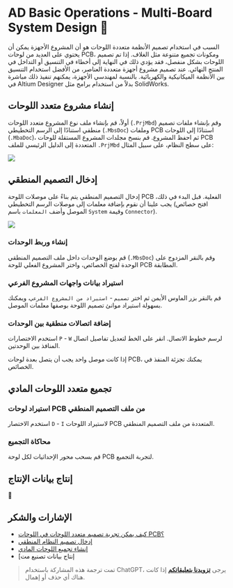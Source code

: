 # AD Basic Operations - Multi-Board System Design 🚧

السبب في استخدام تصميم الأنظمة متعددة اللوحات هو أن المشروع الأجهزة يمكن أن يحتوي على العديد من لوحات PCB، ومكونات تجميع متنوعة مثل الغلاف. إذا تم تصميم اللوحات بشكل منفصل، فقد يؤدي ذلك في النهاية إلى أخطاء في التنسيق أو التداخل في المنتج النهائي. عند تصميم مشروع أجهزة متعددة العناصر، من الأفضل استخدام التنسيق بين الأنظمة الميكانيكية والكهربائية. بالنسبة لمهندسي الأجهزة، يمكنهم تنفيذ ذلك مباشرة في Altium Designer بدلاً من استخدام برامج مثل SolidWorks.

## إنشاء مشروع متعدد اللوحات

أولاً، قم بإنشاء ملف نوع المشروع متعدد اللوحات (`.PrjMbd`) وقم بإنشاء ملفات تصميم منطقي استنادًا إلى الرسم التخطيطي (`.MbsDoc`) وملفات PCB استنادًا إلى اللوحات (`.MbaDoc`)، ثم احفظ المشروع. قم بنسخ مجلدات المشروع المستقلة للوحات PCB المتعددة إلى الدليل الرئيسي للملف `.PrjMbd` على سطح النظام، على سبيل المثال:

![](https://media.wiki-power.com/img/20220106152537.png)

## إدخال التصميم المنطقي

إدخال التصميم المنطقي يتم بناءً على موصلات اللوحة PCB الفعلية. قبل البدء في ذلك، يجب علينا أن نقوم بإضافة معلمات إلى موصلات الرسم التخطيطي (افتح خصائص الموصل وأضف `المعلمات` باسم `System` وقيمة `Connector`).

![](https://media.wiki-power.com/img/20220106163315.png)

### إنشاء وربط الوحدات

قم بوضع الوحدات داخل ملف التصميم المنطقي (`.MbsDoc`) وقم بالنقر المزدوج على الوحدة لفتح الخصائص، واختر المشروع الفعلي للوحة PCB المطابقة.

### استيراد بيانات واجهات المشروع الفرعي

قم بالنقر بزر الماوس الأيمن ثم اختر `تصميم` - `استيراد من المشروع الفرعي`، ويمكنك بسهولة استيراد موانئ تصميم اللوحة بوصفها معلمات الموصل.

### إضافة اتصالات منطقية بين الوحدات

استخدم الاختصارات `P` - `W` لرسم خطوط الاتصال. انقر على الخط لتعديل تفاصيل اتصال المنافذ بين الوحدتين.

إذا كانت موصل واحد يجب أن يتصل بعدة لوحات PCB، يمكنك تجزئة المنفذ في الخصائص.

## تجميع متعدد اللوحات المادي

### استيراد لوحات PCB من ملف التصميم المنطقي

استخدم الاختصار `D` - `I` لاستيراد اللوحات PCB المتعددة من ملف التصميم المنطقي.

### محاكاة التجميع

قم بسحب محور الإحداثيات لكل لوحة PCB لتجربة التجميع.

## إنتاج بيانات الإنتاج

🚧

## الإشارات والشكر

- [كيف يمكن تجربة تصميم متعدد اللوحات في اللوحات PCB؟](https://www.altium.com.cn/blog/pcb%E4%B8%AD%E8%BF%9B%E8%A1%8C%E5%A4%9A%E6%9D%BF%E8%AE%BE%E8%AE%A1%E4%BC%9A%E6%98%AF%E6%80%8E%E6%A0%B7%E7%9A%84%E4%BD%93%E9%AA%8C%EF%BC%9F)
- [إدخال تصميم النظام المنطقي](https://www.altium.com/cn/documentation/altium-designer/capturing-the-logical-system-design-ad)
- [إنشاء تجميع اللوحات المادي](https://www.altium.com/cn/documentation/altium-designer/creating-the-physical-multi-board-assembly-ad)
- [إنتاج بيانات تصنيع مت

> تمت ترجمة هذه المشاركة باستخدام ChatGPT، يرجى [**تزويدنا بتعليقاتكم**](https://github.com/linyuxuanlin/Wiki_MkDocs/issues/new) إذا كانت هناك أي حذف أو إهمال.
